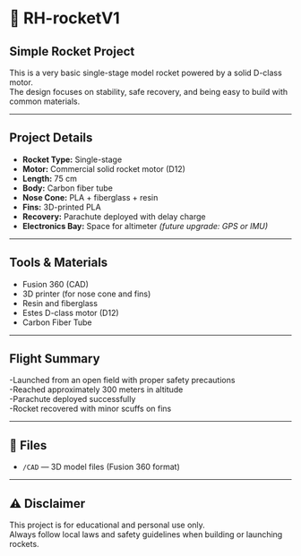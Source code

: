 # 🚀 RH-rocketV1

## Simple Rocket Project 

This is a very basic single-stage model rocket powered by a solid D-class motor.  
The design focuses on stability, safe recovery, and being easy to build with common materials.

---

##  Project Details

- **Rocket Type:** Single-stage  
- **Motor:** Commercial solid rocket motor (D12)  
- **Length:** 75 cm  
- **Body:** Carbon fiber tube  
- **Nose Cone:** PLA + fiberglass + resin  
- **Fins:** 3D-printed PLA  
- **Recovery:** Parachute deployed with delay charge  
- **Electronics Bay:** Space for altimeter *(future upgrade: GPS or IMU)*

---

##  Tools & Materials

- Fusion 360 (CAD)  
- 3D printer (for nose cone and fins)  
- Resin and fiberglass  
- Estes D-class motor (D12)
- Carbon Fiber Tube

---

##  Flight Summary

-Launched from an open field with proper safety precautions  
-Reached approximately 300 meters in altitude  
-Parachute deployed successfully  
-Rocket recovered with minor scuffs on fins  

---

## 📂 Files

- `/CAD` — 3D model files (Fusion 360 format)  

---

## ⚠️ Disclaimer

This project is for educational and personal use only.  
Always follow local laws and safety guidelines when building or launching rockets.

